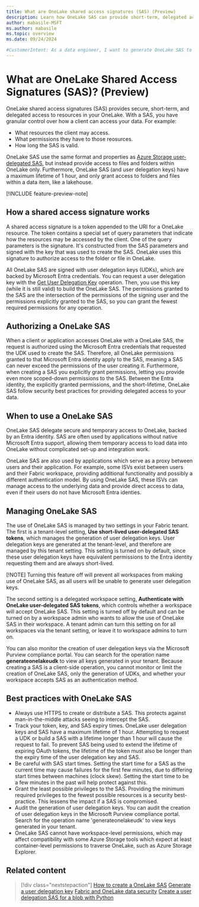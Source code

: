 ```yaml
---
title: What are OneLake shared access signatures (SAS) (Preview)
description: Learn how OneLake SAS can provide short-term, delegated access to OneLake
author: mabasile-MSFT
ms.author: mabasile
ms.topic: overview 
ms.date: 09/24/2024

#CustomerIntent: As a data engineer, I want to generate OneLake SAS to integrate new applications into my Fabric environment.
---
```


# What are OneLake Shared Access Signatures (SAS)? (Preview)

OneLake shared access signatures (SAS) provides secure, short-term, and delegated access to resources in your OneLake. With a SAS, you have granular control over how a client can access your data. For example:

- What resources the client may access.
- What permissions they have to those reosurces.
- How long the SAS is valid.

OneLake SAS use the same format and properties as [Azure Storage user-delegated SAS](/rest/api/storageservices/create-user-delegation-sas), but instead provide access to files and folders within OneLake only.  Furthermore, OneLake SAS (and user delegation keys) have a maximum lifetime of 1 hour, and only grant access to folders and files within a data item, like a lakehouse.

[!INCLUDE feature-preview-note]

## How a shared access signature works

A shared access signature is a token appended to the URI for a OneLake resource. The token contains a special set of query parameters that indicate how the resources may be accessed by the client.  One of the query parameters is the signature. It's constructed from the SAS parameters and signed with the key that was used to create the SAS.  OneLake uses this signature to authorize access to the folder or file in OneLake.

All OneLake SAS are signed with user delegation keys (UDKs), which are backed by Microsoft Entra credentials. You can request a user delegation key with the [Get User Delegation Key](/rest/api/storageservices/get-user-delegation-key) operation. Then, you use this key (while it is still valid) to build the OneLake SAS.  The permissions granted to the SAS are the intersection of the permissions of the signing user and the permissions explicitly granted to the SAS, so you can grant the fewest required permissions for any operation.

## Authorizing a OneLake SAS

When a client or application accesses OneLake with a OneLake SAS, the request is authorized using the Microsoft Entra credentials that requested the UDK used to create the SAS.  Therefore, all OneLake permissions granted to that Microsoft Entra identity apply to the SAS, meaning a SAS can never exceed the permissions of the user creating it.  Furthermore, when creating a SAS you explicitly grant permissions, letting you provide even more scoped-down permissions to the SAS.  Between the Entra identity, the explicitly granted permissions, and the short-lifetime, OneLake SAS follow security best practices for providing delegated access to your data.

## When to use a OneLake SAS

OneLake SAS delegate secure and temporary access to OneLake, backed by an Entra identity.  SAS are often used by applications without native Microsoft Entra support, allowing them temporary access to load data into OneLake without complicated set-up and integration work.

OneLake SAS are also used by applications which serve as a proxy between users and their application.  For example, some ISVs exist between users and their Fabric workspace, providing additional functionality and possibly a different authentication model.  By using OneLake SAS, these ISVs can manage access to the underlying data and provide direct access to data, even if their users do not have Microsoft Entra identies.

## Managing OneLake SAS

The use of OneLake SAS is managed by two settings in your Fabric tenant.  The first is a tenant-level setting, **Use short-lived user-delegated SAS tokens**, which manages the generation of user delegation keys. User delegation keys are generated at the tenant-level, and therefore are managed by this tenant setting.  This setting is turned on by default, since these user delegation keys have equivalent permissions to the Entra identity requesting them and are always short-lived.

[!NOTE]
Turning this feature off will prevent all workspaces from making use of OneLake SAS, as all users will be unable to generate user delegation keys.

The second setting is a delegated workspace setting, **Authenticate with OneLake user-delegated SAS tokens**, which controls whether a workspace will accept OneLake SAS.  This setting is turned off by default and can be turned on by a workspace admin who wants to allow the use of OneLake SAS in their workspace.  A tenant admin can turn this setting on for all workspaces via the tenant setting, or leave it to workspace admins to turn on.  
  
You can also monitor the creation of user delegation keys via the Microsoft Purview compliance portal. You can search for the operation name **generateonelakeudk** to view all keys generated in your tenant.  Because creating a SAS is a client-side operation, you cannot monitor or limit the creation of OneLake SAS, only the generation of UDKs, and whether your workspace accepts SAS as an authentication method.

## Best practices with OneLake SAS

- Always use HTTPS to create or distribute a SAS.  This protects against man-in-the-middle attacks seeing to intercept the SAS.
- Track your token, key, and SAS expiry times.  OneLake user delegation keys and SAS have a maximum lifetime of 1 hour. Attempting to request a UDK or build a SAS with a lifetime longer than 1 hour will cause the request to fail.  To prevent SAS being used to extend the lifetime of expiring OAuth tokens, the lifetime of the token must also be longer than the expiry time of the user delegation key and SAS.
- Be careful with SAS start times.  Setting the start time for a SAS as the current time may cause failures for the first few minutes, due to differing start times between machines (clock skew).  Setting the start time to be a few minutes in the past will help protect against this.
- Grant the least possible privileges to the SAS.  Providing the minimum required privileges to the fewest possible resources is a security best-practice.  This lessens the impact if a SAS is compromised.
- Audit the generation of user delegation keys.  You can audit the creation of user delegation keys in the Microsoft Purview compliance portal.  Search for the operation name 'generateonelakeudk' to view keys generated in your tenant.
- OneLake SAS cannot have workspace-level permissions, which may affect compatibility with some Azure Storage tools which expect at least container-level permissions to traverse OneLake, such as Azure Storage Explorer.

## Related content

> [!div class="nextstepaction"]
> [How to create a OneLake SAS](how-to-create-onelake-sas.md)
> [Generate a user delegation key](/rest/api/storageservices/get-user-delegation-key)
> [Fabric and OneLake data security](security/data-access-control-model.md)
> [Create a user delegation SAS for a blob with Python](/azure/storage/blobs/storage-blob-user-delegation-sas-create-python)
